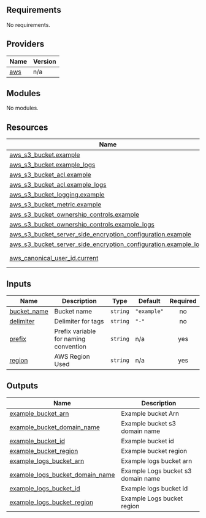 
<!-- BEGIN_TF_DOCS -->
## Requirements

No requirements.

## Providers

| Name | Version |
|------|---------|
| <a name="provider_aws"></a> [aws](#provider\_aws) | n/a |

## Modules

No modules.

## Resources

| Name | Type |
|------|------|
| [aws_s3_bucket.example](https://registry.terraform.io/providers/hashicorp/aws/latest/docs/resources/s3_bucket) | resource |
| [aws_s3_bucket.example_logs](https://registry.terraform.io/providers/hashicorp/aws/latest/docs/resources/s3_bucket) | resource |
| [aws_s3_bucket_acl.example](https://registry.terraform.io/providers/hashicorp/aws/latest/docs/resources/s3_bucket_acl) | resource |
| [aws_s3_bucket_acl.example_logs](https://registry.terraform.io/providers/hashicorp/aws/latest/docs/resources/s3_bucket_acl) | resource |
| [aws_s3_bucket_logging.example](https://registry.terraform.io/providers/hashicorp/aws/latest/docs/resources/s3_bucket_logging) | resource |
| [aws_s3_bucket_metric.example](https://registry.terraform.io/providers/hashicorp/aws/latest/docs/resources/s3_bucket_metric) | resource |
| [aws_s3_bucket_ownership_controls.example](https://registry.terraform.io/providers/hashicorp/aws/latest/docs/resources/s3_bucket_ownership_controls) | resource |
| [aws_s3_bucket_ownership_controls.example_logs](https://registry.terraform.io/providers/hashicorp/aws/latest/docs/resources/s3_bucket_ownership_controls) | resource |
| [aws_s3_bucket_server_side_encryption_configuration.example](https://registry.terraform.io/providers/hashicorp/aws/latest/docs/resources/s3_bucket_server_side_encryption_configuration) | resource |
| [aws_s3_bucket_server_side_encryption_configuration.example_logs](https://registry.terraform.io/providers/hashicorp/aws/latest/docs/resources/s3_bucket_server_side_encryption_configuration) | resource |
| [aws_canonical_user_id.current](https://registry.terraform.io/providers/hashicorp/aws/latest/docs/data-sources/canonical_user_id) | data source |

## Inputs

| Name | Description | Type | Default | Required |
|------|-------------|------|---------|:--------:|
| <a name="input_bucket_name"></a> [bucket\_name](#input\_bucket\_name) | Bucket name | `string` | `"example"` | no |
| <a name="input_delimiter"></a> [delimiter](#input\_delimiter) | Delimiter for tags | `string` | `"-"` | no |
| <a name="input_prefix"></a> [prefix](#input\_prefix) | Prefix variable for naming convention | `string` | n/a | yes |
| <a name="input_region"></a> [region](#input\_region) | AWS Region Used | `string` | n/a | yes |

## Outputs

| Name | Description |
|------|-------------|
| <a name="output_example_bucket_arn"></a> [example\_bucket\_arn](#output\_example\_bucket\_arn) | Example bucket Arn |
| <a name="output_example_bucket_domain_name"></a> [example\_bucket\_domain\_name](#output\_example\_bucket\_domain\_name) | Example bucket s3 domain name |
| <a name="output_example_bucket_id"></a> [example\_bucket\_id](#output\_example\_bucket\_id) | Example bucket id |
| <a name="output_example_bucket_region"></a> [example\_bucket\_region](#output\_example\_bucket\_region) | Example bucket region |
| <a name="output_example_logs_bucket_arn"></a> [example\_logs\_bucket\_arn](#output\_example\_logs\_bucket\_arn) | Example logs bucket arn |
| <a name="output_example_logs_bucket_domain_name"></a> [example\_logs\_bucket\_domain\_name](#output\_example\_logs\_bucket\_domain\_name) | Example Logs bucket s3 domain name |
| <a name="output_example_logs_bucket_id"></a> [example\_logs\_bucket\_id](#output\_example\_logs\_bucket\_id) | Example logs bucket id |
| <a name="output_example_logs_bucket_region"></a> [example\_logs\_bucket\_region](#output\_example\_logs\_bucket\_region) | Example Logs bucket region |
<!-- END_TF_DOCS -->
